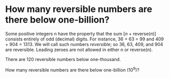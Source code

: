 # How many reversible numbers are there below one-billion?

Some positive integers n have the property that the sum [*n* + reverse(*n*)] consists entirely of odd (decimal) digits. For instance, 36 + 63 = 99 and 409 + 904 = 1313. We will call such numbers *reversible*; so 36, 63, 409, and 904 are reversible. Leading zeroes are not allowed in either n or reverse(n).

There are 120 reversible numbers below one-thousand.

How many reversible numbers are there below one-billion (10<sup>9</sup>)?

